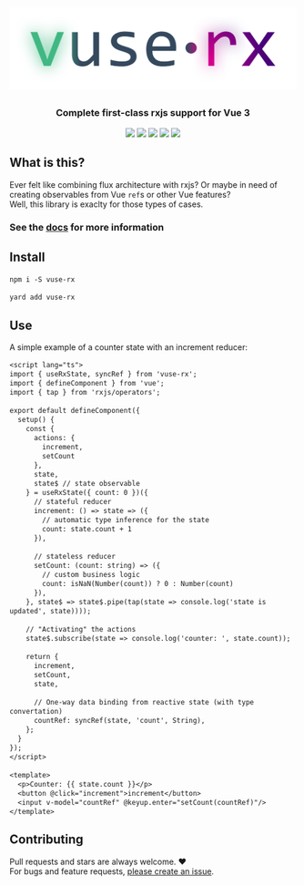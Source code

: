 <h1 align="center" style="text-align: center">
  <a href="https://vuse-rx.raiondesu.rocks"><img src="docs/public/logo-g.svg"/></a>
</h1>

<h3 align="center" style="text-align: center">Complete first-class rxjs support for Vue 3</h3>
<p align="center" style="text-align: center">
  <a href="https://github.com/Raiondesu/vuse-rx/actions"><img src="https://img.shields.io/github/workflow/status/raiondesu/vuse-rx/CI?style=flat-square"/></a>
  <a href="https://npmjs.com/vuse-rx"><img src="https://img.shields.io/npm/v/vuse-rx?style=flat-square"/></a>
  <a href="https://npmjs.com/vuse-rx"><img src="https://img.shields.io/bundlephobia/minzip/vuse-rx?style=flat-square"/></a>
  <a href="https://npmjs.com/vuse-rx"><img src="https://img.shields.io/npm/dt/vuse-rx?style=flat-square"/></a>
  <a href="https://vuse-rx.raiondesu.rocks"><img src="https://img.shields.io/badge/docs-up-blue?style=flat-square"/></a>
</p>

## What is this?

Ever felt like combining flux architecture with rxjs? Or maybe in need of creating observables from Vue `ref`s or other Vue features?\
Well, this library is exaclty for those types of cases.

### See the [docs](https://vuse-rx.raiondesu.rocks) for more information

## Install

`npm i -S vuse-rx`

`yard add vuse-rx`

## Use

A simple example of a counter state with an increment reducer:

```vue
<script lang="ts">
import { useRxState, syncRef } from 'vuse-rx';
import { defineComponent } from 'vue';
import { tap } from 'rxjs/operators';

export default defineComponent({
  setup() {
    const {
      actions: {
        increment,
        setCount
      },
      state,
      state$ // state observable
    } = useRxState({ count: 0 })({
      // stateful reducer
      increment: () => state => ({
        // automatic type inference for the state
        count: state.count + 1
      }),

      // stateless reducer
      setCount: (count: string) => ({
        // custom business logic
        count: isNaN(Number(count)) ? 0 : Number(count)
      }),
    }, state$ => state$.pipe(tap(state => console.log('state is updated', state))));

    // "Activating" the actions
    state$.subscribe(state => console.log('counter: ', state.count));

    return {
      increment,
      setCount,
      state,

      // One-way data binding from reactive state (with type convertation)
      countRef: syncRef(state, 'count', String),
    };
  }
});
</script>

<template>
  <p>Counter: {{ state.count }}</p>
  <button @click="increment">increment</button>
  <input v-model="countRef" @keyup.enter="setCount(countRef)"/>
</template>
```

## Contributing

Pull requests and stars are always welcome. ❤\
For bugs and feature requests, [please create an issue](https://github.com/Raiondesu/vuse-rx/issues/new).
